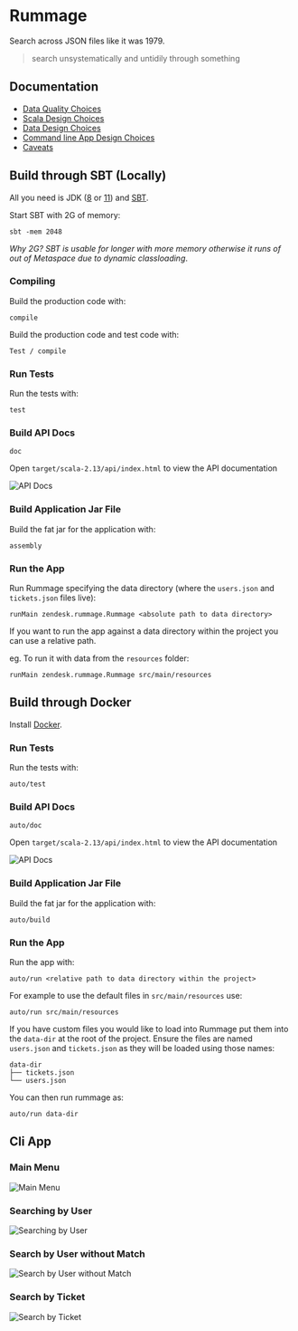 # Rummage

Search across JSON files like it was 1979.

> search unsystematically and untidily through something

## Documentation

- [Data Quality Choices](docs/data-quality-choices.md)
- [Scala Design Choices](docs/scala-design-choices.md)
- [Data Design Choices](docs/data-design-choices.md)
- [Command line App Design Choices](docs/command-line-app-design-choices.md)
- [Caveats](docs/caveats.md)

## Build through SBT (Locally)

All you need is JDK ([8](https://www.oracle.com/au/java/technologies/javase/javase-jdk8-downloads.html) or [11](https://www.oracle.com/java/technologies/javase-jdk11-downloads.html)) and [SBT](https://www.scala-sbt.org/).

Start SBT with 2G of memory:

```
sbt -mem 2048
```


_Why 2G? SBT is usable for longer with more memory otherwise it runs of out of Metaspace due to dynamic classloading_.

### Compiling

Build the production code with:

```
compile
```

Build the production code and test code with:

```
Test / compile
```

### Run Tests

Run the tests with:

```
test
```

### Build API Docs

```
doc
```

Open `target/scala-2.13/api/index.html` to view the API documentation

![API Docs](docs/images/rummage-api-docs.png)

### Build Application Jar File

Build the fat jar for the application with:

```
assembly
```

### Run the App


Run Rummage specifying the data directory (where the `users.json` and `tickets.json` files live):

```
runMain zendesk.rummage.Rummage <absolute path to data directory>
```

If you want to run the app against a data directory within the project you can use a relative path.

eg. To run it with data from the `resources` folder:

```
runMain zendesk.rummage.Rummage src/main/resources
```


## Build through Docker

Install [Docker](https://docs.docker.com/get-started/).


### Run Tests

Run the tests with:

```
auto/test
```

### Build API Docs

```
auto/doc
```

Open `target/scala-2.13/api/index.html` to view the API documentation

![API Docs](docs/images/rummage-api-docs.png)

### Build Application Jar File

Build the fat jar for the application with:

```
auto/build
```

### Run the App

Run the app with:

```
auto/run <relative path to data directory within the project>
```

For example to use the default files in `src/main/resources` use:

```
auto/run src/main/resources
```

If you have custom files you would like to load into Rummage put them into the `data-dir` at the root of the project. Ensure the files are named `users.json` and `tickets.json` as they will be loaded using those names:

```
data-dir
├── tickets.json
└── users.json
```

You can then run rummage as:

```
auto/run data-dir
```


## Cli App

### Main Menu

![Main Menu](docs/images/cli-main-menu.png)


### Searching by User

![Searching by User](docs/images/cli-search-by-user-annotated-fields.png)

### Search by User without Match

![Search by User without Match](docs/images/cli-search-by-user-invalid-value.png)

### Search by Ticket

![Search by Ticket](docs/images/cli-search-by-tickets-annotated-fields.png)

